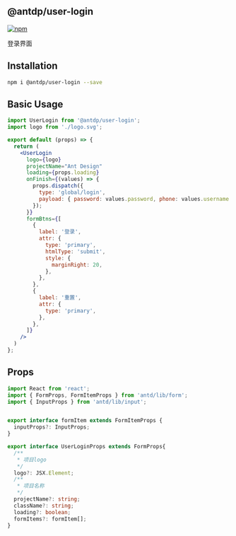 @antdp/user-login
---

[![npm](https://img.shields.io/npm/v/@antdp/user-login.svg?maxAge=3600)](https://www.npmjs.com/package/@antdp/user-login)

登录界面

## Installation

```bash
npm i @antdp/user-login --save
```

## Basic Usage

```jsx
import UserLogin from '@antdp/user-login';
import logo from './logo.svg';

export default (props) => {
  return (
    <UserLogin
      logo={logo}
      projectName="Ant Design"
      loading={props.loading}
      onFinish={(values) => {
        props.dispatch({
          type: 'global/login',
          payload: { password: values.password, phone: values.username },
        });
      }}
      formBtns={[
        {
          label: '登录',
          attr: {
            type: 'primary',
            htmlType: 'submit',
            style: {
              marginRight: 20,
            },
          },
        },
        {
          label: '重置',
          attr: {
            type: 'primary',
          },
        },
      ]}
    />
  )
};
```

## Props

```typescript
import React from 'react';
import { FormProps, FormItemProps } from 'antd/lib/form';
import { InputProps } from 'antd/lib/input';


export interface formItem extends FormItemProps {
  inputProps?: InputProps;
}

export interface UserLoginProps extends FormProps{
  /**
   * 项目logo
   */
  logo?: JSX.Element;
  /**
   * 项目名称
   */
  projectName?: string;
  className?: string;
  loading?: boolean;
  formItems?: formItem[];
}
```
